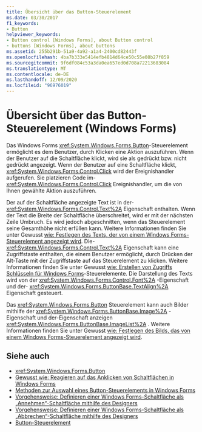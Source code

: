 ```yaml
---
title: Übersicht über das Button-Steuerelement
ms.date: 03/30/2017
f1_keywords:
- Button
helpviewer_keywords:
- Button control [Windows Forms], about Button control
- buttons [Windows Forms], about buttons
ms.assetid: 255b291b-51a9-4a92-a1a4-2400cd82443f
ms.openlocfilehash: 4ba7b333e5414efb4814d64ce50c55e08b27f859
ms.sourcegitcommit: 9f6df084c53a3da0ea657ed0d708a72213683084
ms.translationtype: MT
ms.contentlocale: de-DE
ms.lasthandoff: 12/09/2020
ms.locfileid: "96976019"
---
```

# <a name="button-control-overview-windows-forms"></a>Übersicht über das Button-Steuerelement (Windows Forms)
Das Windows Forms <xref:System.Windows.Forms.Button>-Steuerelement ermöglicht es dem Benutzer, durch Klicken eine Aktion auszuführen. Wenn der Benutzer auf die Schaltfläche klickt, wird sie als gedrückt bzw. nicht gedrückt angezeigt. Wenn der Benutzer auf eine Schaltfläche klickt, <xref:System.Windows.Forms.Control.Click> wird der Ereignishandler aufgerufen. Sie platzieren Code im- <xref:System.Windows.Forms.Control.Click> Ereignishandler, um die von Ihnen gewählte Aktion auszuführen.  
  
 Der auf der Schaltfläche angezeigte Text ist in der- <xref:System.Windows.Forms.Control.Text%2A> Eigenschaft enthalten. Wenn der Text die Breite der Schaltfläche überschreitet, wird er mit der nächsten Zeile Umbruch. Es wird jedoch abgeschnitten, wenn das Steuerelement seine Gesamthöhe nicht erfüllen kann. Weitere Informationen finden Sie unter Gewusst [wie: Festlegen des Texts, der von einem Windows Forms-Steuerelement angezeigt wird](how-to-set-the-text-displayed-by-a-windows-forms-control.md). Die- <xref:System.Windows.Forms.Control.Text%2A> Eigenschaft kann eine Zugriffstaste enthalten, die einem Benutzer ermöglicht, durch Drücken der Alt-Taste mit der Zugriffstaste auf das Steuerelement zu klicken. Weitere Informationen finden Sie unter Gewusst [wie: Erstellen von Zugriffs Schlüsseln für Windows Forms](how-to-create-access-keys-for-windows-forms-controls.md)-Steuerelemente. Die Darstellung des Texts wird von der <xref:System.Windows.Forms.Control.Font%2A> -Eigenschaft und der- <xref:System.Windows.Forms.ButtonBase.TextAlign%2A> Eigenschaft gesteuert.  
  
 Das <xref:System.Windows.Forms.Button> Steuerelement kann auch Bilder mithilfe der <xref:System.Windows.Forms.ButtonBase.Image%2A> -Eigenschaft und der-Eigenschaft anzeigen <xref:System.Windows.Forms.ButtonBase.ImageList%2A> . Weitere Informationen finden Sie unter Gewusst [wie: Festlegen des Bilds, das von einem Windows Forms-Steuerelement angezeigt wird](how-to-set-the-image-displayed-by-a-windows-forms-control.md).  
  
## <a name="see-also"></a>Siehe auch

- <xref:System.Windows.Forms.Button>
- [Gewusst wie: Reagieren auf das Anklicken von Schaltflächen in Windows Forms](how-to-respond-to-windows-forms-button-clicks.md)
- [Methoden zur Auswahl eines Button-Steuerelements in Windows Forms](ways-to-select-a-windows-forms-button-control.md)
- [Vorgehensweise: Definieren einer Windows Forms-Schaltfläche als „Annehmen“-Schaltfläche mithilfe des Designers](designate-a-wf-button-as-the-accept-button-using-the-designer.md)
- [Vorgehensweise: Definieren einer Windows Forms-Schaltfläche als „Abbrechen“-Schaltfläche mithilfe des Designers](designate-a-wf-button-as-the-cancel-button-using-the-designer.md)
- [Button-Steuerelement](button-control-windows-forms.md)
